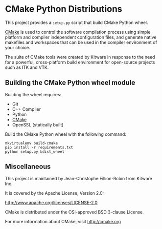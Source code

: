 # CMake Python Distributions

This project provides a `setup.py` script that build CMake Python wheel. 

[CMake](http://www.cmake.org) is used to control the software compilation
process using simple platform and compiler independent configuration files, 
and generate native makefiles and workspaces that can be used in the
compiler environment of your choice.

The suite of CMake tools were created by Kitware in response to the need
for a powerful, cross-platform build environment for open-source projects
such as ITK and VTK.

## Building the CMake Python wheel module

Building the wheel requires:
* Git
* C++ Compiler
* Python
* [CMake](https://cmake.org)
* OpenSSL (statically built)

Build the CMake Python wheel with the following command:

```
mkvirtualenv build-cmake
pip install -r requirements.txt
python setup.py bdist_wheel
```

## Miscellaneous

This project is maintained by Jean-Christophe Fillion-Robin from Kitware Inc.

It is covered by the Apache License, Version 2.0:

http://www.apache.org/licenses/LICENSE-2.0

CMake is distributed under the OSI-approved BSD 3-clause License.

For more information about CMake, visit http://cmake.org
